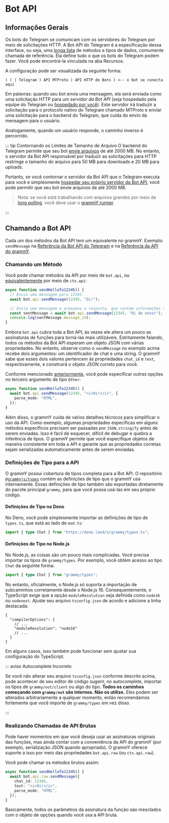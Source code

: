 # Bot API

## Informações Gerais

Os bots do Telegram se comunicam com os servidores do Telegram por meio de solicitações HTTP.
A Bot API do Telegram é a especificação dessa interface, ou seja, uma [longa lista](https://core.telegram.org/bots/api) de métodos e tipos de dados, comumente chamada de referência.
Ela define tudo o que os bots do Telegram podem fazer.
Você pode encontrá-la vinculada na aba Recursos.

A configuração pode ser visualizada da seguinte forma:

```asciiart:no-line-numbers
( ( ( Telegram ) API MTProto ) API HTTP de Bots ) <-- o bot se conecta aqui
```

Em palavras: quando seu bot envia uma mensagem, ela será enviada como uma solicitação HTTP para um _servidor da Bot API_ (seja hospedado pela equipe do Telegram ou [hospedado por você](https://core.telegram.org/bots/api#using-a-local-bot-api-server)).
Este servidor irá traduzir a solicitação para o protocolo nativo do Telegram chamado MTProto e enviar uma solicitação para o backend do Telegram, que cuida do envio da mensagem para o usuário.

Analogamente, quando um usuário responde, o caminho inverso é percorrido.

::: tip Contornando os Limites de Tamanho de Arquivo
O backend do Telegram permite que seu bot [envie arquivos](./files) de até 2000 MB.
No entanto, o servidor da Bot API responsável por traduzir as solicitações para HTTP restringe o tamanho do arquivo para 50 MB para downloads e 20 MB para uploads.

Portanto, se você contornar o servidor da Bot API que o Telegram executa para você e simplesmente [hospedar seu próprio servidor da Bot API](https://core.telegram.org/bots/api#using-a-local-bot-api-server), você pode permitir que seu bot envie arquivos de até 2000 MB.

> Nota: se você está trabalhando com arquivos grandes por meio de [long polling](./deployment-types), você deve usar o [grammY runner](../plugins/runner).

:::

## Chamando a Bot API

Cada um dos métodos da Bot API tem um equivalente no grammY.
Exemplo: `sendMessage` na [Referência da Bot API do Telegram](https://core.telegram.org/bots/api#sendmessage) e na [Referência da API do grammY](https://deno.land/x/grammy/mod.ts?s=Api#method_sendMessage_0).

### Chamando um Método

Você pode chamar métodos da API por meio de `bot.api`, ou [equivalentemente](./context#available-actions) por meio de `ctx.api`:

```ts
async function sendHelloTo12345() {
  // Envia uma mensagem para 12345.
  await bot.api.sendMessage(12345, "Oi!");

  // Envia uma mensagem e armazena a resposta, que contém informações sobre a mensagem enviada.
  const sentMessage = await bot.api.sendMessage(12345, "Oi de novo!");
  console.log(sentMessage.message_id);
}
```

Embora `bot.api` cubra toda a Bot API, às vezes ele altera um pouco as assinaturas de funções para torná-las mais utilizáveis.
Estritamente falando, todos os métodos da Bot API esperam um objeto JSON com várias propriedades.
No entanto, observe como o `sendMessage` no exemplo acima recebe dois argumentos: um identificador de chat e uma string.
O grammY sabe que esses dois valores pertencem às propriedades `chat_id` e `text`, respectivamente, e construirá o objeto JSON correto para você.

Conforme mencionado [anteriormente](./basics#sending-messages), você pode especificar outras opções no terceiro argumento de tipo `Other`:

```ts
async function sendHelloTo12345() {
  await bot.api.sendMessage(12345, "<i>Oi!</i>", {
    parse_mode: "HTML",
  });
}
```

Além disso, o grammY cuida de vários detalhes técnicos para simplificar o uso da API.
Como exemplo, algumas propriedades específicas em alguns métodos específicos precisam ser passadas por `JSON.stringify` antes de serem enviadas.
Isso é fácil de esquecer, difícil de debugar e quebra a inferência de tipos.
O grammY permite que você especifique objetos de maneira consistente em toda a API e garante que as propriedades corretas sejam serializadas automaticamente antes de serem enviadas.

### Definições de Tipo para a API

O grammY possui cobertura de tipos completa para a Bot API.
O repositório [`@grammyjs/types`](https://github.com/grammyjs/types) contém as definições de tipo que o grammY usa internamente.
Essas definições de tipo também são exportadas diretamente do pacote principal `grammy`, para que você possa usá-las em seu próprio código.

#### Definições de Tipo no Deno

No Deno, você pode simplesmente importar as definições de tipo de `types.ts`, que está ao lado de `mod.ts`:

```ts
import { type Chat } from "https://deno.land/x/grammy/types.ts";
```

#### Definições de Tipo no Node.js

No Node.js, as coisas são um pouco mais complicadas.
Você precisa importar os tipos de `grammy/types`.
Por exemplo, você obtém acesso ao tipo `Chat` da seguinte forma:

```ts
import { type Chat } from "grammy/types";
```

No entanto, oficialmente, o Node.js só suporta a importação de subcaminhos corretamente desde o Node.js 16.
Consequentemente, o TypeScript exige que a opção `moduleResolution` seja definida como `node16` ou `nodenext`.
Ajuste seu arquivo `tsconfig.json` de acordo e adicione a linha destacada:

```json{4}
{
  "compilerOptions": {
    // ...
    "moduleResolution": "node16"
    // ...
  }
}
```

Em alguns casos, isso também pode funcionar sem ajustar sua configuração do TypeScript.

::: aviso Autocomplete Incorreto

Se você não alterar seu arquivo `tsconfig.json` conforme descrito acima, pode acontecer de seu editor de código sugerir, no autocomplete, importar os tipos de `grammy/out/client` ou algo do tipo.
**Todos os caminhos começando com `grammy/out` são internos. Não os utilize.**
Eles podem ser alterados arbitrariamente a qualquer momento, então recomendamos fortemente que você importe de `grammy/types` em vez disso.

:::

### Realizando Chamadas de API Brutas

Pode haver momentos em que você deseja usar as assinaturas originais das funções, mas ainda contar com a conveniência da API do grammY (por exemplo, serialização JSON quando apropriado).
O grammY oferece suporte a isso por meio das propriedades `bot.api.raw` (ou `ctx.api.raw`).

Você pode chamar os métodos brutos assim:

```ts
async function sendHelloTo12345() {
  await bot.api.raw.sendMessage({
    chat_id: 12345,
    text: "<i>Oi!</i>",
    parse_mode: "HTML",
  });
}
```

Basicamente, todos os parâmetros da assinatura da função são mesclados com o objeto de opções quando você usa a API bruta.